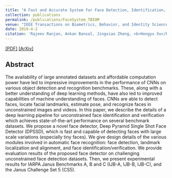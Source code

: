```yaml
---
title: "A Fast and Accurate System for Face Detection, Identification, and Verification"
collection: publications
permalink: /publications/FaceSystem_TBIOM
venue: "IEEE Transactions on Biometrics, Behavior, and Identity Science"
date: 2019-4-2
citation: 'Rajeev Ranjan, Ankan Bansal, Jingxiao Zheng, <b>Hongyu Xu</b>, Joshua Gleason, Boyu Lu, Anirudh Nanduri, Jun-Cheng Chen, Carlos D. Castillo and Rama Chellappa. <b>IEEE Transactions on Biometrics, Behavior, and Identity Science (TBIOM)</b>.'
---
```

[[PDF]](https://ieeexplore.ieee.org/document/8680708)
[[ArXiv]](https://arxiv.org/abs/1809.07586)


## Abstract
The availability of large annotated datasets and affordable computation power have led to impressive improvements in the performance of CNNs on various object detection and recognition benchmarks. These, along with a better understanding of deep learning methods, have also led to improved capabilities of machine understanding of faces. CNNs are able to detect faces, locate facial landmarks, estimate pose, and recognize faces in unconstrained images and videos. In this paper, we describe the details of a deep learning pipeline for unconstrained face identification and verification which achieves state-of-the-art performance on several benchmark datasets. We propose a novel face detector, Deep Pyramid Single Shot Face Detector (DPSSD), which is fast and capable of detecting faces with large scale variations (especially tiny faces). We give design details of the various modules involved in automatic face recognition: face detection, landmark localization and alignment, and face identification/verification. We provide evaluation results of the proposed face detector on challenging unconstrained face detection datasets. Then, we present experimental results for IARPA Janus Benchmarks A, B and C (IJB-A, IJB-B, IJB-C), and the Janus Challenge Set 5 (CS5).
